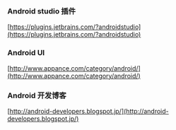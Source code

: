 

### Android studio 插件 ###
[https://plugins.jetbrains.com/?androidstudio](https://plugins.jetbrains.com/?androidstudio)

### Android UI ###
[http://www.appance.com/category/android/](http://www.appance.com/category/android/)

### Android 开发博客 ###
[http://android-developers.blogspot.jp/](http://android-developers.blogspot.jp/)